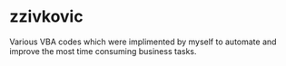 # zzivkovic

Various VBA codes which were implimented by myself to automate and improve the most time consuming business tasks.
